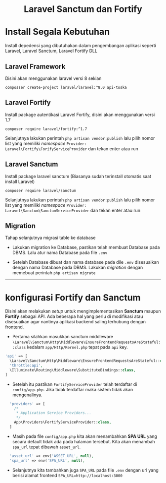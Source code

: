 <h1 align="center"><b>Laravel Sanctum dan Fortify</b></h1>

# Install Segala Kebutuhan

Install depedensi yang dibutuhakan dalam pengembangan aplikasi seperti Laravel, Laravel Sanctum, Laravel Fortify DLL

## Laravel Framework

Disini akan menggunakan laravel versi 8 sekian

`composser create-project laravel/laravel:^8.0 api-toska`

## Laravel Fortify

Install package autentikasi Laravel Fortify, disini akan menggunakan versi 1.7

`composer require laravel/fortify:^1.7`

Selanjutnya lakukan perintah `php artisan vendor:publish` lalu pilih nomor list yang memiliki _namespace_ `Provider: Laravel\Fortify\ForifyServiceProvider` dan tekan enter atau run

## Laravel Sanctum

Install package laravel sanctum (Biasanya sudah terinstall otomatis saat install Laravel)

`composer require laravel/sanctum`

Selanjutnya lakukan perintah `php artisan vendor:publish` lalu pilih nomor list yang memiliki <i>namespace</i> `Provider: Laravel\Sanctum\SanctumServiceProvider` dan tekan enter atau run

## Migration

Tahap selanjutnya migrasi table ke database

-   Lakukan migration ke Database, pastikan telah membuat Database pada DBMS. Lalu atur nama Database pada file `.env`

-   Setelah Database dibuat dan nama database pada dile `.env` disesuaikan dengan nama Database pada DBMS. Lakukan _migration_ dengan memebuat perintah `php artisan migrate`

<hr>

# konfigurasi Fortify dan Sanctum

Disini akan melakukan _setup_ untuk mengimplementasikan **Sanctum** maupun **Fortify** sebagai API. Ada beberapa hal yang perlu di modifikasi atau disesuaikan agar nantinya aplikasi backend saling terhubung dengan frontend.

-   Pertama silahkan masukkan sanctum middleware `\Laravel\Sanctum\Http\Middleware\EnsureFrontendRequestsAreStateful::class` kedalam `app/Http/Kernel.php` tepat pada `api` key.

```php
'api' => [
  \Laravel\Sanctum\Http\Middleware\EnsureFrontendRequestsAreStateful::class,
  'throttle:api',
  \Illuminate\Routing\Middleware\SubstituteBindings::class,
]
```

-   Setelah itu pastikan `FortifyServiceProvider` telah terdaftar di `config/app.php`. Jika tidak terdaftar maka sistem tidak akan mengenalinya.

```php
  'providers' => [
    /*
     * Application Service Providers...
     */
    App\Providers\FortifyServiceProvider::class,
  ]
```

-   Masih pada file `config/app.php` kita akan menambahkan **SPA URL** yang secara default tidak ada pada halaman tersebut. Kita akan menambah `spa_url` tepat dibawah `asset_url`.

```php
  'asset_url' => env('ASSET_URL', null),
  'spa_url' => env('SPA_URL', null),
```

-   Selanjutnya kita tambahkan juga `SPA_URL` pada file `.env` dengan url yang berisi alamat frontend `SPA_URL=http://localhost:3000`
